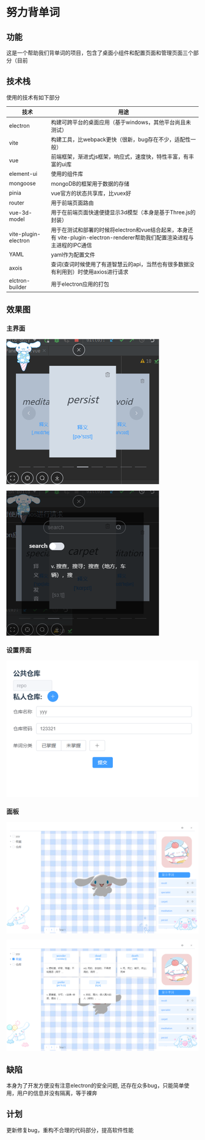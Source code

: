 # 努力背单词
## 功能
这是一个帮助我们背单词的项目，包含了桌面小组件和配置页面和管理页面三个部分（目前
## 技术栈
使用的技术有如下部分

| 技术                   | 用途                                                                                  |
|----------------------|-------------------------------------------------------------------------------------|
| electron             | 构建可跨平台的桌面应用（基于windows，其他平台尚且未测试）                                                    |
| vite                 | 构建工具，比webpack更快（很新，bug存在不少，适配性一般）                                                   |
| vue                  | 前端框架，渐进式js框架，响应式，速度快，特性丰富，有丰富的ui库                                                   |
| element-ui           | 使用的组件库                                                                              |
| mongoose             | mongoDB的框架用于数据的存储                                                                   |
| pinia                | vue官方的状态共享库，比vuex好                                                                  |
| router               | 用于前端页面路由                                                                            |
| vue-3d-model         | 用于在前端页面快速便捷显示3d模型（本身是基于Three.js的封装）                                                 |
| vite-plugin-electron | 用于在测试和部署的时候将electron和vue结合起来，本身还有 vite-plugin-electron-renderer帮助我们配置渲染进程与主进程的IPC通信 |
| YAML                 | yaml作为配置文件                                                                          |
| axois                | 查词(查词时候使用了有道智慧云的api，当然也有很多数据没有利用到）时使用axios进行请求                                      |
| elctron-builder      | 用于electron应用的打包                                                                     |

## 效果图
### 主界面
![主界面](images/img.png)

![主界面2](images/b9e7dd00.png)
### 设置界面

![设置界面](images/8d248d2d.png)

### 面板
![面板1](images/b4a4c49a.png)

![面板2](images/6fe1d3c4.png)
## 缺陷
本身为了开发方便没有注意electron的安全问题,
还存在众多bug，只能简单使用，用户的信息并没有隔离，等于裸奔
## 计划
更新修复bug，重构不合理的代码部分，提高软件性能
